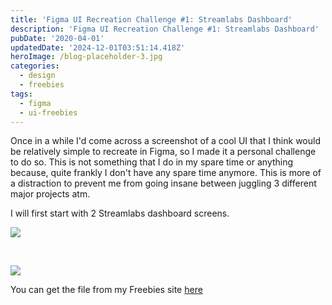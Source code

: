 ```yaml
---
title: 'Figma UI Recreation Challenge #1: Streamlabs Dashboard'
description: 'Figma UI Recreation Challenge #1: Streamlabs Dashboard'
pubDate: '2020-04-01'
updatedDate: '2024-12-01T03:51:14.418Z'
heroImage: /blog-placeholder-3.jpg
categories:
  - design
  - freebies
tags:
  - figma
  - ui-freebies
---
```


Once in a while I'd come across a screenshot of a cool UI that I think would be relatively simple to recreate in Figma, so I made it a personal challenge to do so. This is not something that I do in my spare time or anything because, quite frankly I don't have any spare time anymore. This is more of a distraction to prevent me from going insane between juggling 3 different major projects atm.

I will first start with 2 Streamlabs dashboard screens.

<!--more-->

[![](/blog-placeholder-3.jpg)](https://namvu.net/wp-content/uploads/2020/04/Streamlabs-Dashboard-Chart.png)

 

[![](/blog-placeholder-1.jpg)](https://namvu.net/wp-content/uploads/2020/04/Streamlabs.png)

You can get the file from my Freebies site [here](https://freebies.namvu.net/figma-freebie-streamlabs-dashboard/)
